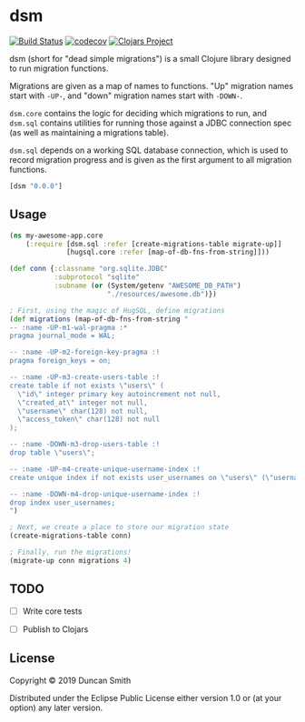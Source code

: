 # dsm
[![Build Status](https://travis-ci.org/notduncansmith/dsm.svg?branch=master)](https://travis-ci.org/notduncansmith/dsm)
[![codecov](https://codecov.io/gh/notduncansmith/dsm/branch/master/graph/badge.svg)](https://codecov.io/gh/notduncansmith/dsm)
[![Clojars Project](https://img.shields.io/clojars/v/dsm.svg)](https://clojars.org/dsm)

dsm (short for "dead simple migrations") is a small Clojure library designed to run migration functions.

Migrations are given as a map of names to functions. "Up" migration names start with `-UP-`, and "down" migration names start with `-DOWN-`.

`dsm.core` contains the logic for deciding which migrations to run, and `dsm.sql` contains utilities for running those against a JDBC connection spec (as well as maintaining a migrations table).

`dsm.sql` depends on a working SQL database connection, which is used to record migration progress and is given as the first argument to all migration functions.

```clj
[dsm "0.0.0"]
```

## Usage

```clj
(ns my-awesome-app.core
    (:require [dsm.sql :refer [create-migrations-table migrate-up]]
              [hugsql.core :refer [map-of-db-fns-from-string]]))

(def conn {:classname "org.sqlite.JDBC"
           :subprotocol "sqlite"
           :subname (or (System/getenv "AWESOME_DB_PATH")
                        "./resources/awesome.db")})

; First, using the magic of HugSQL, define migrations
(def migrations (map-of-db-fns-from-string "
-- :name -UP-m1-wal-pragma :*
pragma journal_mode = WAL;

-- :name -UP-m2-foreign-key-pragma :!
pragma foreign_keys = on;

-- :name -UP-m3-create-users-table :!
create table if not exists \"users\" (
  \"id\" integer primary key autoincrement not null,
  \"created_at\" integer not null,
  \"username\" char(128) not null,
  \"access_token\" char(128) not null
);

-- :name -DOWN-m3-drop-users-table :!
drop table \"users\";

-- :name -UP-m4-create-unique-username-index :!
create unique index if not exists user_usernames on \"users\" (\"username\");

-- :name -DOWN-m4-drop-unique-username-index :!
drop index user_usernames;
")

; Next, we create a place to store our migration state
(create-migrations-table conn)

; Finally, run the migrations!
(migrate-up conn migrations 4)
```

## TODO

- [ ] Write core tests

- [ ] Publish to Clojars

## License

Copyright © 2019 Duncan Smith

Distributed under the Eclipse Public License either version 1.0 or (at
your option) any later version.
